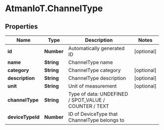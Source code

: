 # AtmanIoT.ChannelType

## Properties

Name | Type | Description | Notes
------------ | ------------- | ------------- | -------------
**id** | **Number** | Automatically generated ID | [optional] 
**name** | **String** | ChannelType name | 
**category** | **String** | ChannelType category | [optional] 
**description** | **String** | ChannelType description | [optional] 
**unit** | **String** | Unit of measurement | [optional] 
**channelType** | **String** | Type of data: UNDEFINED / SPOT_VALUE / COUNTER / TEXT | 
**deviceTypeId** | **Number** | ID of DeviceType that ChannelType belongs to | 


